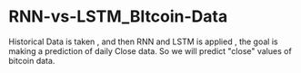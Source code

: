 # RNN-vs-LSTM_BItcoin-Data
Historical Data is taken , and then RNN and LSTM is applied , the goal is making a prediction of daily Close data. So we will predict "close" values of bitcoin data.
